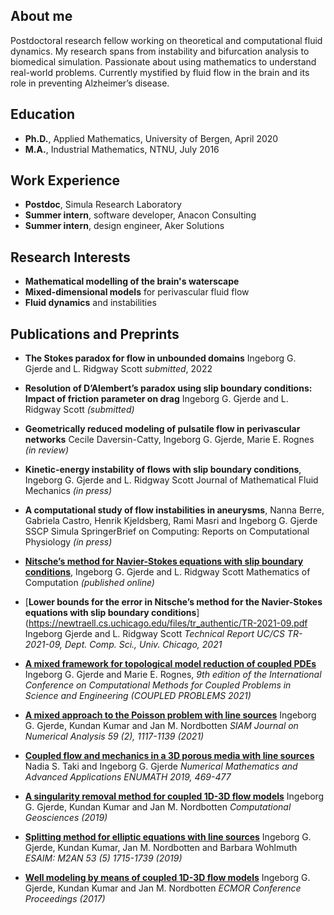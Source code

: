 ## About me
Postdoctoral research fellow working on theoretical and computational fluid dynamics. My research spans from instability and bifurcation analysis to biomedical simulation. Passionate about using mathematics to understand real-world problems. Currently mystified by fluid flow in the brain and its role in preventing Alzheimer’s disease. 

## Education 
- **Ph.D.**, Applied Mathematics, University of Bergen, April 2020
- **M.A.**,  Industrial Mathematics, NTNU, July 2016

## Work Experience
- **Postdoc**, Simula Research Laboratory
- **Summer intern**, software developer, Anacon Consulting
- **Summer intern**, design engineer, Aker Solutions

## Research Interests 
-  **Mathematical modelling of the brain's waterscape**
-  **Mixed-dimensional models** for perivascular fluid flow
-  **Fluid dynamics** and instabilities

## Publications and Preprints  
- **The Stokes paradox for flow in unbounded domains** 
Ingeborg G. Gjerde and L. Ridgway Scott
*submitted*, 2022

- **Resolution of D’Alembert’s paradox using slip boundary conditions: Impact of friction parameter on drag**
Ingeborg G. Gjerde and L. Ridgway Scott *(submitted)*

- **Geometrically reduced modeling of pulsatile flow in perivascular networks** 
Cecile Daversin-Catty, Ingeborg G. Gjerde, Marie E. Rognes *(in review)*

- **Kinetic-energy instability of flows with slip boundary conditions**, 
Ingeborg G. Gjerde and L. Ridgway Scott
Journal of Mathematical Fluid Mechanics *(in press)*

- **A computational study of flow instabilities in aneurysms**, 
Nanna Berre, Gabriela Castro, Henrik Kjeldsberg, Rami Masri and Ingeborg G. Gjerde
SSCP Simula SpringerBrief on Computing: Reports on Computational Physiology *(in press)*

- [**Nitsche’s method for Navier-Stokes equations with slip boundary conditions**](https://www.ams.org/journals/mcom/2022-91-334/S0025-5718-2021-03682-0/), Ingeborg G. Gjerde and L. Ridgway Scott
Mathematics of Computation *(published online)*

- [**Lower bounds for the error in Nitsche’s method for the Navier-Stokes equations with slip boundary conditions**](https://newtraell.cs.uchicago.edu/files/tr_authentic/TR-2021-09.pdf
Ingeborg Gjerde and L. Ridgway Scott
*Technical Report UC/CS TR-2021-09, Dept. Comp. Sci., Univ. Chicago, 2021*

- [**A mixed framework for topological model reduction of coupled PDEs**](https://www.scipedia.com/serve-file/e1648818781/l1648811581/da/c1/x4oj6SKznsBAjx3zdQdwOCS584Gnz7OTbcgJVfO-exU/1/36/download.pdf)
Ingeborg G. Gjerde and Marie E. Rognes, 
*9th edition of the International Conference on Computational Methods for Coupled Problems in Science and Engineering (COUPLED PROBLEMS 2021)*

- [**A mixed approach to the Poisson problem with line sources**](https://epubs.siam.org/doi/abs/10.1137/19M1296549)
Ingeborg G. Gjerde, Kundan Kumar and Jan M. Nordbotten
*SIAM Journal on Numerical Analysis 59 (2), 1117-1139 (2021)*

- [**Coupled flow and mechanics in a 3D porous media with line sources**](https://link.springer.com/chapter/10.1007/978-3-030-55874-1_46)
Nadia S. Taki and Ingeborg G. Gjerde
*Numerical Mathematics and Advanced Applications ENUMATH 2019, 469-477*

- [**A singularity removal method for coupled 1D-3D flow models**](https://link.springer.com/article/10.1007/s10596-019-09899-4#citeas)
Ingeborg G. Gjerde, Kundan Kumar and Jan M. Nordbotten
*Computational Geosciences (2019)*

- [**Splitting method for elliptic equations with line sources**](https://www.esaim-m2an.org/articles/m2an/abs/2019/05/m2an180201/m2an180201.html)
Ingeborg G. Gjerde, Kundan Kumar, Jan M. Nordbotten and Barbara Wohlmuth
*ESAIM: M2AN 53 (5) 1715-1739 (2019)*

- [**Well modeling by means of coupled 1D-3D flow models**](https://www.earthdoc.org/content/papers/10.3997/2214-4609.201802117)
Ingeborg G. Gjerde, Kundan Kumar and Jan M. Nordbotten
*ECMOR Conference Proceedings (2017)*
